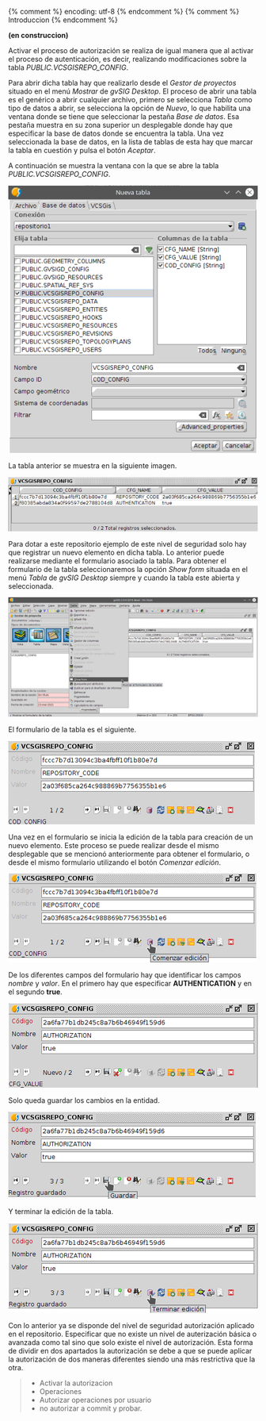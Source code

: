 {% comment %} encoding: utf-8 {% endcomment %}
{% comment %} Introduccion {% endcomment %} 

**(en construccion)**

Activar el proceso de autorización se realiza de igual manera que al activar el proceso de autenticación, es decir,
realizando modificaciones sobre la tabla *PUBLIC.VCSGISREPO_CONFIG*.

Para abrir dicha tabla hay que realizarlo desde el *Gestor de proyectos* situado en el menú *Mostrar* de 
*gvSIG Desktop*. El proceso de abrir una tabla es el genérico a abrir cualquier archivo, primero se 
selecciona *Tabla* como tipo de datos a abrir, se selecciona la opción de *Nuevo*, lo que habilita una 
ventana donde se tiene que seleccionar la pestaña *Base de datos*. Esa pestaña muestra en su zona superior
un desplegable donde hay que especificar la base de datos donde se encuentra la tabla. 
Una vez seleccionada la base de datos, en la lista de tablas de esta hay que marcar la tabla 
en cuestión y pulsa el botón *Aceptar*.

A continuación se muestra la ventana con la que se abre la tabla *PUBLIC.VCSGISREPO_CONFIG*.

![1_abrirPUBLICVCSGISREPO_CONFIG_128](autorizacion_basica_files/1_abrirPUBLICVCSGISREPO_CONFIG_128.png)

La tabla anterior se muestra en la siguiente imagen.

![2_PUBLICVCSGISREPO_CONFIG_128](autorizacion_basica_files/2_PUBLICVCSGISREPO_CONFIG_128.png)

Para dotar a este repositorio ejemplo de este nivel de seguridad solo hay que registrar un nuevo elemento en
dicha tabla. Lo anterior puede realizarse mediante el formulario asociado la tabla. 
Para obtener el formulario de la tabla seleccionaremos la opción *Show form* situada en el menú 
*Tabla* de *gvSIG Desktop* siempre y cuando la tabla este abierta y seleccionada.

![3_showFormPUBLICVCSGISREPO_CONFIG_128](autorizacion_basica_files/3_showFormPUBLICVCSGISREPO_CONFIG_128.png)

El formulario de la tabla es el siguiente.

![4_formPUBLICVCSGISREPO_CONFIG_128](autorizacion_basica_files/4_formPUBLICVCSGISREPO_CONFIG_128.png)

Una vez en el formulario se inicia la edición de la tabla para creación de un nuevo elemento. 
Este proceso se puede realizar desde el mismo desplegable que se mencionó anteriormente para obtener 
el formulario, o desde el mismo formulario utilizando el botón *Comenzar edición*.

![5_editarFormPUBLICVCSGISREPO_CONFIG_128](autorizacion_basica_files/5_editarFormPUBLICVCSGISREPO_CONFIG_128.png)

De los diferentes campos del formulario hay que identificar los campos *nombre* y *valor*. En el primero hay que 
especificar **AUTHENTICATION** y en el segundo **true**.

![6_authorizationFormPUBLICVCSGISREPO_CONFIG_128](autorizacion_basica_files/6_authorizationFormPUBLICVCSGISREPO_CONFIG_128.png)

Solo queda guardar los cambios en la entidad.

![7_guardarCambiosFormPUBLICVCSGISREPO_CONFIG_128](autorizacion_basica_files/7_guardarCambiosFormPUBLICVCSGISREPO_CONFIG_128.png)

Y terminar la edición de la tabla.

![8_tEditarFormPUBLICVCSGISREPO_CONFIG_128](autorizacion_basica_files/8_tEditarFormPUBLICVCSGISREPO_CONFIG_128.png)

Con lo anterior ya se disponde del nivel de seguridad autorización aplicado en el repositorio. Especificar que no
existe un nivel de auterización básica o avanzada como tal sino que solo existe el nivel de autorización. Esta forma
de dividir en dos apartados la autorización se debe a que se puede aplicar la autorización de dos maneras diferentes
siendo una más restrictiva que la otra.



> * Activar la autorizacion
> * Operaciones
> * Autorizar operaciones por usuario
> * no autorizar a commit y probar.

